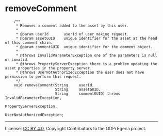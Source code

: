 <!-- SPDX-License-Identifier: CC-BY-4.0 -->
<!-- Copyright Contributors to the ODPi Egeria project. -->

# removeComment

```
    /**
     * Removes a comment added to the asset by this user.
     *
     * @param userId       userId of user making request.
     * @param assetGUID    unique identifier for the asset at the head of this comment chain.
     * @param commentGUID  unique identifier for the comment object.
     *
     * @throws InvalidParameterException one of the parameters is null or invalid.
     * @throws PropertyServerException there is a problem updating the asset properties in the property server.
     * @throws UserNotAuthorizedException the user does not have permission to perform this request.
     */
    void removeComment(String     userId,
                       String     assetGUID,
                       String     commentGUID) throws InvalidParameterException,
                                                      PropertyServerException,
                                                      UserNotAuthorizedException;
```




----
License: [CC BY 4.0](https://creativecommons.org/licenses/by/4.0/),
Copyright Contributors to the ODPi Egeria project.